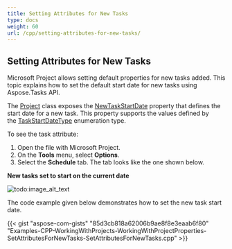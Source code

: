```yaml
---
title: Setting Attributes for New Tasks
type: docs
weight: 60
url: /cpp/setting-attributes-for-new-tasks/
---
```


## **Setting Attributes for New Tasks**
Microsoft Project allows setting default properties for new tasks added. This topic explains how to set the default start date for new tasks using Aspose.Tasks API.

The [Project]() class exposes the [NewTaskStartDate]() property that defines the start date for a new task. This property supports the values defined by the [TaskStartDateType]() enumeration type.

To see the task attribute:

1. Open the file with Microsoft Project.
1. On the **Tools** menu, select **Options**.
1. Select the **Schedule** tab.
   The tab looks like the one shown below.

**New tasks set to start on the current date** 

![todo:image_alt_text](/download/attachments/16286619/1508287620)

The code example given below demonstrates how to set the new task start date.

{{< gist "aspose-com-gists" "85d3cb818a62006b9ae8f8e3eaab6f80" "Examples-CPP-WorkingWithProjects-WorkingWithProjectProperties-SetAttributesForNewTasks-SetAttributesForNewTasks.cpp" >}}
